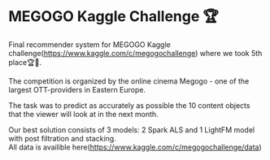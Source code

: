 # MEGOGO Kaggle Challenge 🏆

Final recommender system for MEGOGO Kaggle challenge(https://www.kaggle.com/c/megogochallenge) where we took 5th place🏆🎉.

The competition is organized by the online cinema Megogo - one of the largest OTT-providers in Eastern Europe.

The task was to predict as accurately as possible the 10 content objects that the viewer will look at in the next month.

Our best solution consists of 3 models: 2 Spark ALS and 1 LightFM model with post filtration and stacking.  
All data is availible here(https://www.kaggle.com/c/megogochallenge/data)

